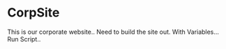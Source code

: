 # CorpSite

This is our corporate website..
Need to build the site out.
With Variables...
Run Script..
